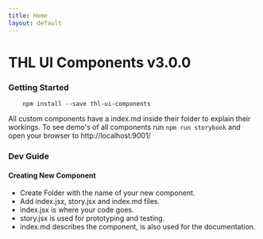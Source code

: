 ```yaml
---
title: Home
layout: default
---
```


# THL UI Components v3.0.0

### Getting Started

```
	npm install --save thl-ui-components
```

All custom components have a index.md inside their folder to explain their workings.
To see demo's of all components run `npm run storybook` and open your browser to http://localhost:9001/

### Dev Guide

#### Creating New Component

- Create Folder with the name of your new component.
- Add index.jsx, story.jsx and index.md files.
- index.jsx is where your code goes.
- story.jsx is used for prototyping and testing.
- index.md describes the component, is also used for the documentation.
